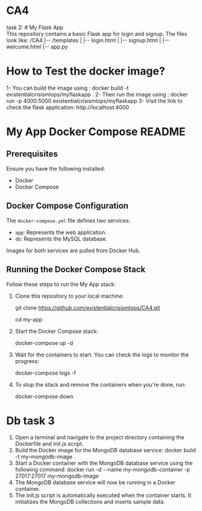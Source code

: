 # CA4
task 2:
    # My Flask App  
This repository contains a basic Flask app for login and signup. The files look like:
/CA4
|-- /templates
|   |-- login.html
|   |-- signup.html
|   |-- welcome.html 
|-- app.py 

# How to Test the docker image?
1- You can build the image using : docker build -t existentialcrisismlops/myflaskapp .
2- Then run the image using :  docker run -p 4000:5000 existentialcrisismlops/myflaskapp
3- Visit the link to check the flask application: http://localhost:4000

# My App Docker Compose README

## Prerequisites
Ensure you have the following installed:
- Docker
- Docker Compose

## Docker Compose Configuration
The `docker-compose.yml` file defines two services:
- `app`: Represents the web application.
- `db`: Represents the MySQL database.

Images for both services are pulled from Docker Hub.

## Running the Docker Compose Stack

Follow these steps to run the My App stack:

1. Clone this repository to your local machine:
   
   git clone https://github.com/existentialcrisismlops/CA4.git


   cd my-app

3. Start the Docker Compose stack:
   
   docker-compose up -d

5. Wait for the containers to start. You can check the logs to monitor the progress:
   
   docker-compose logs -f

7. To stop the stack and remove the containers when you're done, run:
   
   docker-compose down

# Db task 3
1. Open a terminal and navigate to the project directory containing the Dockerfile and init.js script. 
2. Build the Docker image for the MongoDB database service:
    docker build -t my-mongodb-image .
3. Start a Docker container with the MongoDB database service using the following command:
    docker run -d --name my-mongodb-container -p 27017:27017 my-mongodb-image
4. The MongoDB database service will now be running in a Docker container.
5. The init.js script is automatically executed when the container starts. It initializes the MongoDB collections and inserts sample data.
